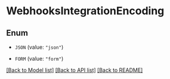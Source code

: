 # WebhooksIntegrationEncoding

## Enum

- `JSON` (value: `"json"`)

- `FORM` (value: `"form"`)

[[Back to Model list]](../README.md#documentation-for-models) [[Back to API list]](../README.md#documentation-for-api-endpoints) [[Back to README]](../README.md)

